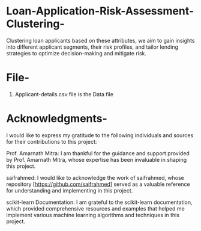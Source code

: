 # Loan-Application-Risk-Assessment-Clustering-
Clustering loan applicants based on these attributes, we aim to gain insights into different applicant segments, their risk profiles, and tailor lending strategies to optimize decision-making and mitigate risk.

# File-
1. Applicant-details.csv file is the Data file 

# Acknowledgments-

I would like to express my gratitude to the following individuals and sources for their contributions to this project:

Prof. Amarnath Mitra: I am thankful for the guidance and support provided by Prof. Amarnath Mitra, whose expertise has been invaluable in shaping this project.

saifrahmed: I would like to acknowledge the work of saifrahmed, whose repository [https://github.com/saifrahmed] served as a valuable reference for understanding and implementing in this project.

scikit-learn Documentation: I am grateful to the scikit-learn documentation, which provided comprehensive resources and examples that helped me implement various machine learning algorithms and techniques in this project.
